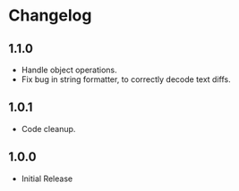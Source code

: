 # Changelog

## 1.1.0

* Handle object operations.
* Fix bug in string formatter, to correctly decode text diffs.

## 1.0.1

* Code cleanup.

## 1.0.0

* Initial Release
